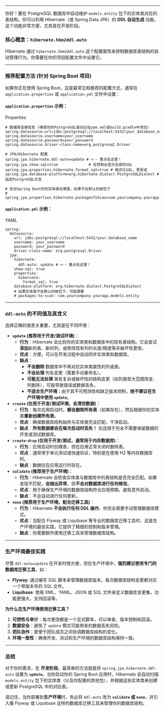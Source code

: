 ------

你好！要在 PostgreSQL 数据库中自动维护 `models.entity` 包下的实体类对应的表结构，你可以利用 Hibernate（或 Spring Data JPA）的 **DDL 自动生成** 功能。这个功能非常方便，尤其是在开发阶段。



### **核心概念：`hibernate.hbm2ddl.auto`**



Hibernate 通过 `hibernate.hbm2ddl.auto` 这个配置属性来控制数据库表结构的自动管理行为。你需要在你的项目配置文件中设置它。

------



### **推荐配置方法 (针对 Spring Boot 项目)**



如果你正在使用 Spring Boot，这是最常见和推荐的配置方式，通常在 `application.properties` 或 `application.yml` 文件中设置：



#### **`application.properties` 示例：**



Properties

```
# 数据库连接信息 (确保你的PostgreSQL驱动已在pom.xml或build.gradle中添加)
spring.datasource.url=jdbc:postgresql://localhost:5432/your_database_name
spring.datasource.username=your_username
spring.datasource.password=your_password
spring.datasource.driver-class-name=org.postgresql.Driver

# JPA/Hibernate 配置
spring.jpa.hibernate.ddl-auto=update # <-- 重点在这里！
spring.jpa.show-sql=true              # 在控制台显示生成的SQL
spring.jpa.properties.hibernate.format_sql=true # 格式化SQL，更易读
spring.jpa.database-platform=org.hibernate.dialect.PostgreSQLDialect # 指定PostgreSQL方言

# 告诉Spring Boot你的实体类在哪里，如果不在默认的根包下
# spring.jpa.properties.hibernate.packagesToScan=com.yourcompany.yourapp.models.entity
```



#### **`application.yml` 示例：**



YAML

```
spring:
  datasource:
    url: jdbc:postgresql://localhost:5432/your_database_name
    username: your_username
    password: your_password
    driver-class-name: org.postgresql.Driver
  jpa:
    hibernate:
      ddl-auto: update # <-- 重点在这里！
    show-sql: true
    properties:
      hibernate:
        format_sql: true
    database-platform: org.hibernate.dialect.PostgreSQLDialect
    # 如果实体类不在默认的根包下，可能需要
    # packages-to-scan: com.yourcompany.yourapp.models.entity
```

------



### **`ddl-auto` 的不同值及其含义**



选择正确的值至关重要，尤其是在不同环境：

- **`update` (推荐用于开发/测试环境)**：
  - **行为**：Hibernate 会比较你的实体类和数据库中的现有表结构。它会尝试**添加**新的表、新的列，或修改现有列的长度/精度等非破坏性更改。
  - **优点**：方便，可以在开发过程中自动同步实体类和数据库。
  - **缺点**：
    - **不会删除** 数据库中不再对应实体类属性的列或表。
    - **不会处理** 列名变更（需要手动重命名）。
    - **可能无法处理** 某些复杂或破坏性的结构变更（如列类型大范围改变、列删除），可能导致错误或数据丢失。
    - **不适合生产环境**：由于其不可预测性和缺乏版本控制，**绝不建议在生产环境中使用 `update`**。
- **`create` (仅用于开发/测试环境，会清空数据)**：
  - **行为**：每次应用启动时，**都会删除所有表**（如果存在），然后根据你的实体类**重新创建所有表**。
  - **优点**：确保数据库结构始终与实体类完全匹配，干净启动。
  - **缺点**：**所有数据都会在每次启动时丢失！** 仅适用于完全不需要保留数据的开发或测试数据库。
- **`create-drop` (仅用于开发/测试，通常用于内存数据库)**：
  - **行为**：应用启动时创建表，但在应用正常关闭时删除表。
  - **优点**：通常用于单元测试或快速验证，特别是在使用 H2 等内存数据库时。
  - **缺点**：数据仅在应用运行时存在。
- **`validate` (推荐用于生产环境)**：
  - **行为**：Hibernate 会检查实体类与数据库中的表结构是否完全匹配。如果发现不匹配，**会抛出异常**，但**不会对数据库进行任何修改**。
  - **优点**：用于确保生产环境的数据库结构符合应用预期，避免意外启动。
  - **缺点**：不会自动进行任何更新。
- **`none` (推荐用于生产环境，配合迁移工具)**：
  - **行为**：Hibernate **不会执行任何 DDL 操作**。你完全需要手动管理数据库模式。
  - **优点**：当配合 Flyway 或 Liquibase 等专业的数据库迁移工具时，这是生产环境的最佳实践，它提供了精细的控制和版本管理。
  - **缺点**：你需要额外使用迁移工具来管理数据库结构。

------



### **生产环境最佳实践**



尽管 `ddl-auto=update` 在开发时很方便，但在生产环境中，**强烈建议使用专门的数据库迁移工具**，如：

- **Flyway**: 通过编写 SQL 脚本来管理数据库版本。每次数据库结构变更都对应一个带版本号的 SQL 文件。
- **Liquibase**: 使用 XML、YAML、JSON 或 SQL 文件来定义数据库变更集，功能更强大，支持回滚等。

**为什么在生产环境使用迁移工具？**

1. **可控性与审计**：每次更改都是一个显式脚本，可以审查、版本控制和回滚。
2. **数据安全**：避免了 `update` 模式可能带来的数据丢失风险。
3. **团队协作**：更便于团队成员之间协调数据库结构的变化。
4. **环境一致性**：确保开发、测试和生产环境的数据库结构保持一致。

------



### **总结**



对于你的需求，在 **开发阶段**，最简单的方法就是将 `spring.jpa.hibernate.ddl-auto` 设置为 **`update`**。当你启动你的 Spring Boot 应用时，Hibernate 会自动扫描 `models.entity` 包下的实体类（以及你配置的其他包），并根据这些实体类来创建或更新 PostgreSQL 中的对应表。

请记住，当你部署到**生产环境**时，务必将 `ddl-auto` 改为 **`validate` 或 `none`**，并引入像 Flyway 或 Liquibase 这样的数据库迁移工具来管理你的数据库结构。